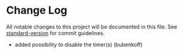 # Change Log

All notable changes to this project will be documented in this file. See [standard-version](https://github.com/conventional-changelog/standard-version) for commit guidelines.

* added possibility to disable the timer(s) (bubenkoff)
